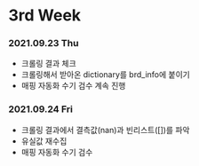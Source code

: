 # 3rd Week

### 2021.09.23 Thu
- 크롤링 결과 체크
- 크롤링해서 받아온 dictionary를 brd_info에 붙이기
- 매핑 자동화 수기 검수 계속 진행

### 2021.09.24 Fri
- 크롤링 결과에서 결측값(nan)과 빈리스트([])를 파악
- 유실값 재수집
- 매핑 자동화 수기 검수

